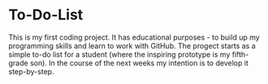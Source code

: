 # To-Do-List
This is my first coding project. It has educational purposes - to build up my programming skills and learn to work with GitHub.
The progect starts as a simple to-do list for a student (where the inspiring prototype is my fifth-grade son). 
In the course of the next weeks my intention is to develop it step-by-step.
